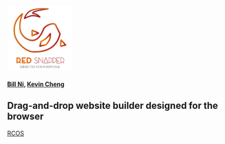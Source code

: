 <img src="https://raw.githubusercontent.com/bnidevs/Red-Snapper/master/misc/Artboard%20copy.png" width="30%"/><br>
#### [Bill Ni](mailto:nib@rpi.edu), [Kevin Cheng](mailto:chengk5@rpi.edu)
Drag-and-drop website builder designed for the browser
----
[RCOS](rcos.io)
